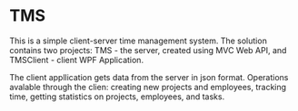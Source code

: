 # TMS

This is a simple client-server time management system. The solution contains two projects: TMS - the server, created using MVC Web API, and TMSClient - client WPF Application. 

The client appllication gets data from the server in json format. Operations avalable through the clien: creating new projects and employees, tracking time, getting statistics on projects, employees, and tasks.
